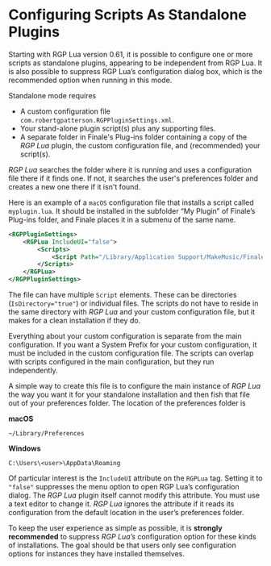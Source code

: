 Configuring Scripts As Standalone Plugins
=========================================

Starting with RGP Lua version 0.61, it is possible to configure one or more scripts as
standalone plugins, appearing to be independent from RGP Lua. It is also possible to
suppress RGP Lua’s configuration dialog box, which is the recommended option when running
in this mode.

Standalone mode requires

- A custom configuration file `com.robertgpatterson.RGPPluginSettings.xml`.
- Your stand-alone plugin script(s) plus any supporting files.
- A separate folder in Finale's Plug-ins folder containing a copy of the _RGP Lua_ plugin, the custom configuration file, and (recommended) your script(s).

_RGP Lua_ searches the folder where it is running and uses a configuration file there if it finds one. If not, it searches the user's preferences folder and creates a new one there if it isn't found.

Here is an example of a `macOS` configuration file that installs a script called `myplugin.lua`. It should be installed in the subfolder “My Plugin” of Finale’s Plug-ins folder, and Finale places it in a submenu of the same name.

```xml
<RGPPluginSettings>
    <RGPLua IncludeUI="false">
        <Scripts>
            <Script Path="/Library/Application Support/MakeMusic/Finale 27/Plug-ins/My Plugin/myplugin.lua" IsDirectory="false" Debug="false" UseString="false"/>
        </Scripts>
    </RGPLua>
</RGPPluginSettings>
```
The file can have multiple `Script` elements. These can be directories (`IsDirectory="true"`) or individual files. The scripts do not have to reside in the same directory with _RGP Lua_ and your custom configuration file, but it makes for a clean installation if they do.

Everything about your custom configuration is separate from the main configuration. If you want a System Prefix for your custom configuration, it must be included in the custom configuration file. The scripts can overlap with scripts configured in the main configuration, but they run independently.

A simple way to create this file is to configure the main instance of _RGP Lua_ the way you want it for your standalone installation and then fish that file out of your preferences folder. The location of the preferences folder is

**macOS**

```
~/Library/Preferences
```

**Windows**

```
C:\Users\<user>\AppData\Roaming
```

Of particular interest is the `IncludeUI` attribute on the `RGPLua` tag. Setting it to `"false"` suppresses the menu option to open RGP Lua’s configuration dialog. The _RGP Lua_ plugin itself cannot modify this attribute. You must use a text editor to change it. _RGP Lua_ ignores the attribute if it reads its configuration from the default location in the user’s preferences folder.

To keep the user experience as simple as possible, it is **strongly recommended** to suppress _RGP Lua’s_  configuration option for these kinds of installations. The goal should be that users only see configuration options for instances they have installed themselves.
